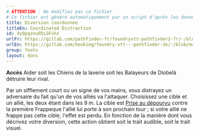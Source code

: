 ```yaml
---
# ATTENTION : Ne modifiez pas ce fichier
# Ce fichier est généré automatiquement par un script d'après les données du module Foundry VTT officiel et de sa traduction
title: Diversion coordonnée
titleEn: Coordinated Distraction
id: XyQpqznuO5LGFvhz
urlFr: https://gitlab.com/pathfinder-fr/foundryvtt-pathfinder2-fr/-/blob/master/data/feats/XyQpqznuO5LGFvhz.htm
urlEn: https://gitlab.com/hooking/foundry-vtt---pathfinder-2e/-/blob/master/packs/data/feats.db/coordinated-distraction.json
group: feats
layout: dons
---
```

**Accès** Aider soit les Chiens de la laverie soit les Balayeurs de Diobelà détruire leur rival.  


Par un sifflement court ou un signe de vos mains, vous distrayez un adversaire du fait qu'un de vos alliés va l'attaquer. Choisissez une cible et un allié, les deux étant dans les 9 m. La cible est [Prise au dépourvu](../etats/pris-au-dépourvu.md) contre la première Frappeque l'allié lui porte à son prochain tour ; si votre allié ne frappe pas cette cible, l'effet est perdu. En fonction de la manière dont vous décrivez votre diversion, cette action obtient soit le trait audible, soit le trait visuel.


